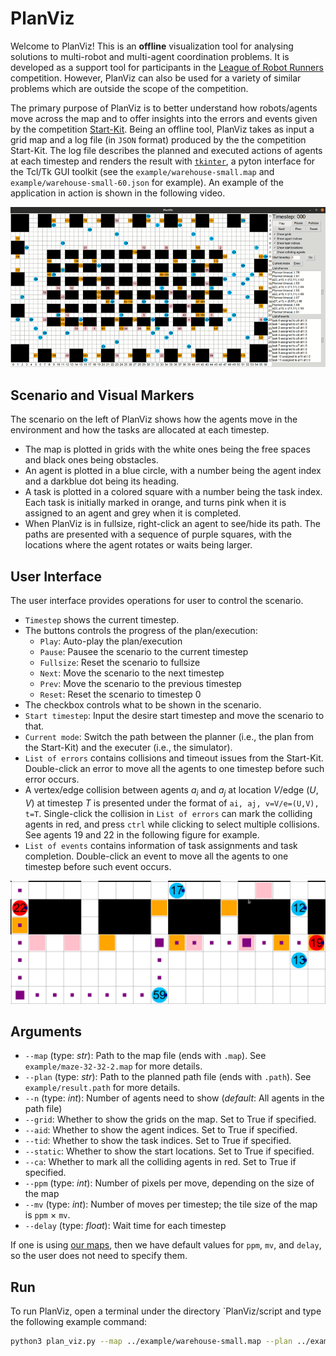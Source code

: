 # PlanViz
Welcome to PlanViz! This is an **offline** visualization tool for analysing solutions to multi-robot and multi-agent coordination problems.
It is developed as a support tool for participants in the [League of Robot Runners](http://leagueofrobotrunners.org) competition.
However, PlanViz can also be used for a variety of similar problems which are outside the scope of the competition. 

The primary purpose of PlanViz is to better understand how robots/agents move across the map and to offer insights into the errors and events given by the competition [Start-Kit](https://github.com/MAPF-Competition/Start-Kit). Being an offline tool, PlanViz takes as input a grid map and a log file (in `JSON` format) produced by the the competition Start-Kit. The log file describes the planned and executed actions of agents at each timestep and renders the result with [`tkinter`](https://docs.python.org/3/library/tkinter.html), a pyton interface for the Tcl/Tk GUI toolkit (see the `example/warehouse-small.map` and `example/warehouse-small-60.json` for example). An example of the application in action is shown in the following video.

![plan_viz_gif](images/plan_viz.gif)


## Scenario and Visual Markers
The scenario on the left of PlanViz shows how the agents move in the environment and how the tasks are allocated at each timestep.
- The map is plotted in grids with the white ones being the free spaces and black ones being obstacles.
- An agent is plotted in a blue circle, with a number being the agent index and a darkblue dot being its heading.
- A task is plotted in a colored square with a number being the task index. Each task is initially marked in orange, and turns pink when it is assigned to an agent and grey when it is completed.
- When PlanViz is in fullsize, right-click an agent to see/hide its path. The paths are presented with a sequence of purple squares, with the locations where the agent rotates or waits being larger.

## User Interface
The user interface provides operations for user to control the scenario.
- `Timestep` shows the current timestep.
- The buttons controls the progress of the plan/execution:
    - `Play`: Auto-play the plan/execution
    - `Pause`: Pausee the scenario to the current timestep
    - `Fullsize`: Reset the scenario to fullsize
    - `Next`: Move the scenario to the next timestep
    - `Prev`: Move the scenario to the previous timestep
    - `Reset`: Reset the scenario to timestep 0
- The checkbox controls what to be shown in the scenario.
- `Start timestep`: Input the desire start timestep and move the scenario to that.
- `Current mode`: Switch the path between the planner (i.e., the plan from the Start-Kit) and the executer (i.e., the simulator).
- `List of errors` contains collisions and timeout issues from the Start-Kit. Double-click an error to move all the agents to one timestep before such error occurs.
- A vertex/edge collision between agents $a_i$ and $a_j$ at location $V$/edge $(U,V)$ at timestep $T$ is presented under the format of `ai, aj, v=V/e=(U,V), t=T`. Single-click the collision in `List of errors` can mark the colliding agents in red, and press `ctrl` while clicking to select multiple collisions. See agents 19 and 22 in the following figure for example.
- `List of events` contains information of task assignments and task completion. Double-click an event to move all the agents to one timestep before such event occurs.

![scenario](images/scenario.png)


## Arguments
- `--map` (type: *str*): Path to the map file (ends with `.map`). See `example/maze-32-32-2.map` for more details.
- `--plan` (type: *str*): Path to the planned path file (ends with `.path`). See `example/result.path` for more details.
- `--n` (type: *int*): Number of agents need to show (*default*: All agents in the path file)
- `--grid`: Whether to show the grids on the map. Set to True if specified.
- `--aid`: Whether to show the agent indices. Set to True if specified.
- `--tid`: Whether to show the task indices. Set to True if specified.
- `--static`: Whether to show the start locations. Set to True if specified.
- `--ca`: Whether to mark all the colliding agents in red. Set to True if specified.
- `--ppm` (type: *int*):  Number of pixels per move, depending on the size of the map
- `--mv` (type: *int*):  Number of moves per timestep; the tile size of the map is `ppm` $\times$ `mv`.
- `--delay` (type: *float*):  Wait time for each timestep

If one is using [our maps](https://github.com/MAPF-Competition/benchmark_problems),
then we have default values for `ppm`, `mv`, and `delay`, so the user does not need to specify them.

## Run
To run PlanViz, open a terminal under the directory `PlanViz/script and type the following example command:
```bash
python3 plan_viz.py --map ../example/warehouse-small.map --plan ../example/warehouse-small-60.json --grid --aid --static --ca
```

